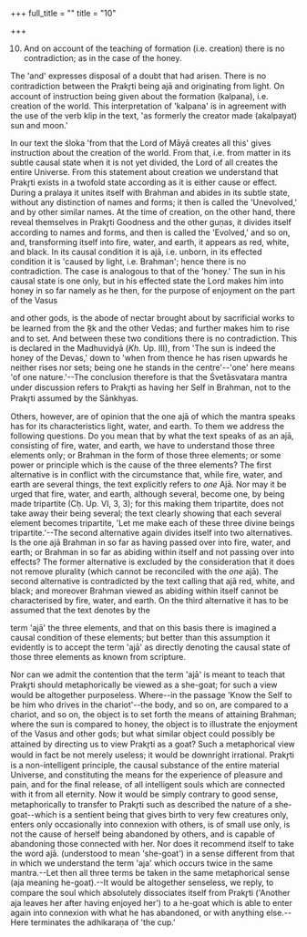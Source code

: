 +++
full_title = ""
title = "10"

+++


10. And on account of the teaching of formation (i.e. creation) there is no contradiction; as in the case of the honey.

The 'and' expresses disposal of a doubt that had arisen. There is no contradiction between the Prakr̥ti being ajā and originating from light. On account of instruction being given about the formation (kalpana), i.e. creation of the world. This interpretation of 'kalpana' is in agreement with the use of the verb klip in the text, 'as formerly the creator made (akalpayat) sun and moon.'

In our text the śloka 'from that the Lord of Māyā creates all this' gives instruction about the creation of the world. From that, i.e. from matter in its subtle causal state when it is not yet divided, the Lord of all creates the entire Universe. From this statement about creation we understand that Prakr̥ti exists in a twofold state according as it is either cause or effect. During a pralaya it unites itself with Brahman and abides in its subtle state, without any distinction of names and forms; it then is called the 'Unevolved,' and by other similar names. At the time of creation, on the other hand, there reveal themselves in Prakr̥ti Goodness and the other guṇas, it divides itself according to names and forms, and then is called the 'Evolved,' and so on, and, transforming itself into fire, water, and earth, it appears as red, white, and black. In its causal condition it is ajā, i.e. unborn, in its effected condition it is 'caused by light, i.e. Brahman'; hence there is no contradiction. The case is analogous to that of the 'honey.' The sun in his causal state is one only, but in his effected state the Lord makes him into honey in so far namely as he then, for the purpose of enjoyment on the part of the Vasus

and other gods, is the abode of nectar brought about by sacrificial works to be learned from the R̥k and the other Vedas; and further makes him to rise and to set. And between these two conditions there is no contradiction. This is declared in the Madhuvidyā (_Kh._ Up. III), from 'The sun is indeed the honey of the Devas,' down to 'when from thence he has risen upwards he neither rises nor sets; being one he stands in the centre'--'one' here means 'of one nature.'--The conclusion therefore is that the Śvetāsvatara mantra under discussion refers to Prakr̥ti as having her Self in Brahman, not to the Prakr̥ti assumed by the Sānkhyas.

Others, however, are of opinion that the one ajā of which the mantra speaks has for its characteristics light, water, and earth. To them we address the following questions. Do you mean that by what the text speaks of as an ajā, consisting of fire, water, and earth, we have to understand those three elements only; or Brahman in the form of those three elements; or some power or principle which is the cause of the three elements? The first alternative is in conflict with the circumstance that, while fire, water, and earth are several things, the text explicitly refers to _one_ Ajā. Nor may it be urged that fire, water, and earth, although several, become one, by being made tripartite (Cḥ. Up. VI, 3, 3); for this making them tripartite, does not take away their being several; the text clearly showing that each several element becomes tripartite, 'Let me make each of these three divine beings tripartite.'--The second alternative again divides itself into two alternatives. Is the one ajā Brahman in so far as having passed over into fire, water, and earth; or Brahman in so far as abiding within itself and not passing over into effects? The former alternative is excluded by the consideration that it does not remove plurality (which cannot be reconciled with the _one_ ajā). The second alternative is contradicted by the text calling that ajā red, white, and black; and moreover Brahman viewed as abiding within itself cannot be characterised by fire, water, and earth. On the third alternative it has to be assumed that the text denotes by the

term 'ajā' the three elements, and that on this basis there is imagined a causal condition of these elements; but better than this assumption it evidently is to accept the term 'ajā' as directly denoting the causal state of those three elements as known from scripture.

Nor can we admit the contention that the term 'ajā' is meant to teach that Prakr̥ti should metaphorically be viewed as a she-goat; for such a view would be altogether purposeless. Where--in the passage 'Know the Self to be him who drives in the chariot'--the body, and so on, are compared to a chariot, and so on, the object is to set forth the means of attaining Brahman; where the sun is compared to honey, the object is to illustrate the enjoyment of the Vasus and other gods; but what similar object could possibly be attained by directing us to view Prakr̥ti as a goat? Such a metaphorical view would in fact be not merely useless; it would be downright irrational. Prakr̥ti is a non-intelligent principle, the causal substance of the entire material Universe, and constituting the means for the experience of pleasure and pain, and for the final release, of all intelligent souls which are connected with it from all eternity. Now it would be simply contrary to good sense, metaphorically to transfer to Prakr̥ti such as described the nature of a she-goat--which is a sentient being that gives birth to very few creatures only, enters only occasionally into connexion with others, is of small use only, is not the cause of herself being abandoned by others, and is capable of abandoning those connected with her. Nor does it recommend itself to take the word ajā. (understood to mean 'she-goat') in a sense different from that in which we understand the term 'aja' which occurs twice in the same mantra.--Let then all three terms be taken in the same metaphorical sense (aja meaning he-goat).--It would be altogether senseless, we reply, to compare the soul which absolutely dissociates itself from Prakr̥ti ('Another aja leaves her after having enjoyed her') to a he-goat which is able to enter again into connexion with what he has abandoned, or with anything else.--Here terminates the adhikaraṇa of 'the cup.'

